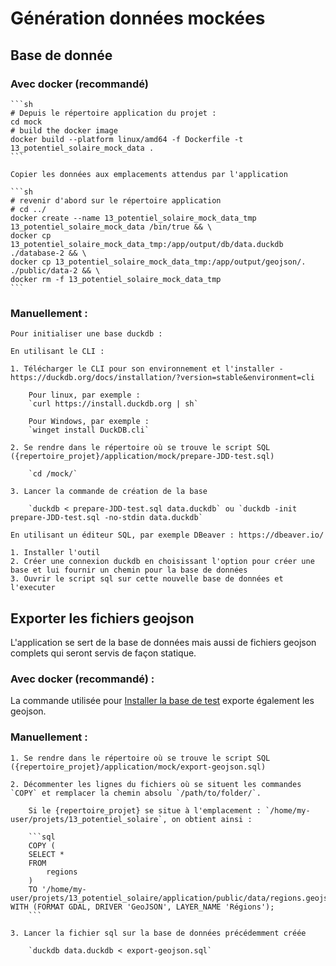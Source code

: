 # Génération données mockées

## Base de donnée

### Avec docker (recommandé)

    ```sh
    # Depuis le répertoire application du projet :
    cd mock
    # build the docker image
    docker build --platform linux/amd64 -f Dockerfile -t 13_potentiel_solaire_mock_data .
    ```

    Copier les données aux emplacements attendus par l'application

    ```sh
    # revenir d'abord sur le répertoire application
    # cd ../
    docker create --name 13_potentiel_solaire_mock_data_tmp 13_potentiel_solaire_mock_data /bin/true && \
    docker cp 13_potentiel_solaire_mock_data_tmp:/app/output/db/data.duckdb ./database-2 && \
    docker cp 13_potentiel_solaire_mock_data_tmp:/app/output/geojson/. ./public/data-2 && \
    docker rm -f 13_potentiel_solaire_mock_data_tmp
    ```

### Manuellement :

    Pour initialiser une base duckdb :

    En utilisant le CLI :

    1. Télécharger le CLI pour son environnement et l'installer - https://duckdb.org/docs/installation/?version=stable&environment=cli

        Pour linux, par exemple :
        `curl https://install.duckdb.org | sh`

        Pour Windows, par exemple :
        `winget install DuckDB.cli`

    2. Se rendre dans le répertoire où se trouve le script SQL ({repertoire_projet}/application/mock/prepare-JDD-test.sql)

        `cd /mock/`

    3. Lancer la commande de création de la base

        `duckdb < prepare-JDD-test.sql data.duckdb` ou `duckdb -init prepare-JDD-test.sql -no-stdin data.duckdb`

    En utilisant un éditeur SQL, par exemple DBeaver : https://dbeaver.io/

    1. Installer l'outil
    2. Créer une connexion duckdb en choisissant l'option pour créer une base et lui fournir un chemin pour la base de données
    3. Ouvrir le script sql sur cette nouvelle base de données et l'executer

## Exporter les fichiers geojson

L'application se sert de la base de données mais aussi de fichiers geojson complets qui seront servis de façon statique.

### Avec docker (recommandé) :

La commande utilisée pour [Installer la base de test](#avec-docker-recommandé) exporte également les geojson.

### Manuellement :

    1. Se rendre dans le répertoire où se trouve le script SQL ({repertoire_projet}/application/mock/export-geojson.sql)

    2. Décommenter les lignes du fichiers où se situent les commandes `COPY` et remplacer la chemin absolu `/path/to/folder/`.

        Si le {repertoire_projet} se situe à l'emplacement : `/home/my-user/projets/13_potentiel_solaire`, on obtient ainsi :

        ```sql
        COPY (
        SELECT *
        FROM
        	regions
        )
        TO '/home/my-user/projets/13_potentiel_solaire/application/public/data/regions.geojson' WITH (FORMAT GDAL, DRIVER 'GeoJSON', LAYER_NAME 'Régions');
        ```

    3. Lancer la fichier sql sur la base de données précédemment créée

        `duckdb data.duckdb < export-geojson.sql`

